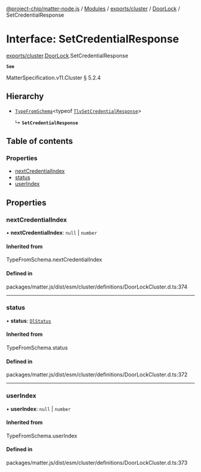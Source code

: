 [@project-chip/matter-node.js](../README.md) / [Modules](../modules.md) / [exports/cluster](../modules/exports_cluster.md) / [DoorLock](../modules/exports_cluster.DoorLock.md) / SetCredentialResponse

# Interface: SetCredentialResponse

[exports/cluster](../modules/exports_cluster.md).[DoorLock](../modules/exports_cluster.DoorLock.md).SetCredentialResponse

**`See`**

MatterSpecification.v11.Cluster § 5.2.4

## Hierarchy

- [`TypeFromSchema`](../modules/exports_tlv.md#typefromschema)\<typeof [`TlvSetCredentialResponse`](../modules/exports_cluster.DoorLock.md#tlvsetcredentialresponse)\>

  ↳ **`SetCredentialResponse`**

## Table of contents

### Properties

- [nextCredentialIndex](exports_cluster.DoorLock.SetCredentialResponse.md#nextcredentialindex)
- [status](exports_cluster.DoorLock.SetCredentialResponse.md#status)
- [userIndex](exports_cluster.DoorLock.SetCredentialResponse.md#userindex)

## Properties

### nextCredentialIndex

• **nextCredentialIndex**: ``null`` \| `number`

#### Inherited from

TypeFromSchema.nextCredentialIndex

#### Defined in

packages/matter.js/dist/esm/cluster/definitions/DoorLockCluster.d.ts:374

___

### status

• **status**: [`DlStatus`](../enums/exports_cluster.DoorLock.DlStatus.md)

#### Inherited from

TypeFromSchema.status

#### Defined in

packages/matter.js/dist/esm/cluster/definitions/DoorLockCluster.d.ts:372

___

### userIndex

• **userIndex**: ``null`` \| `number`

#### Inherited from

TypeFromSchema.userIndex

#### Defined in

packages/matter.js/dist/esm/cluster/definitions/DoorLockCluster.d.ts:373
